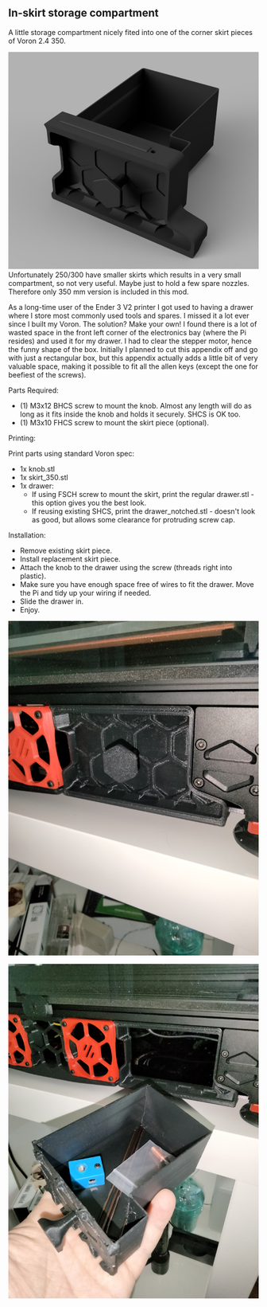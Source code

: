 ## In-skirt storage compartment

A little storage compartment nicely fited into one of the corner skirt pieces of Voron 2.4 350.

![](./images/render.png)
Unfortunately 250/300 have smaller skirts which results in a very small compartment, so not very useful. Maybe just to hold a few spare nozzles. Therefore only 350 mm version is included in this mod.

As a long-time user of the Ender 3 V2 printer I got used to having a drawer where I store most commonly used tools and spares. I missed it a lot ever since I built my Voron. The solution? Make your own! I found there is a lot of wasted space in the front left corner of the electronics bay (where the Pi resides) and used it for my drawer. I had to clear the stepper motor, hence the funny shape of the box. Initially I planned to cut this appendix off and go with just a rectangular box, but this appendix actually adds a little bit of very valuable space, making it possible to fit all the allen keys (except the one for beefiest of the screws).

Parts Required:

* (1) M3x12 BHCS screw to mount the knob. Almost any length will do as long as it fits inside the knob and holds it securely. SHCS is OK too.
* (1) M3x10 FHCS screw to mount the skirt piece (optional).

Printing:

Print parts using standard Voron spec:

* 1x knob.stl
* 1x skirt_350.stl
* 1x drawer:
  * If using FSCH screw to mount the skirt, print the regular drawer.stl - this option gives you the best look.
  * If reusing existing SHCS, print the drawer_notched.stl - doesn't look as good, but allows some clearance for protruding screw cap.

Installation:

* Remove existing skirt piece.
* Install replacement skirt piece.
* Attach the knob to the drawer using the screw (threads right into plastic).
* Make sure you have enough space free of wires to fit the drawer. Move the Pi and tidy up your wiring if needed.
* Slide the drawer in.
* Enjoy.

![](./images/closed.png)

![](./images/opened.png)
